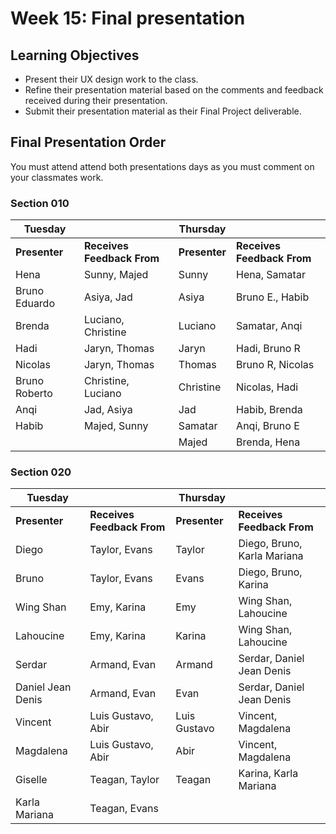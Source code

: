 # Week 15: Final presentation

## Learning Objectives

- Present their UX design work to the class.
- Refine their presentation material based on the comments and feedback received during their presentation.
- Submit their presentation material as their Final Project deliverable.

## Final Presentation Order

You must attend attend both presentations days as you must comment on your classmates work.

### Section 010

| Tuesday       |                            | Thursday      |                            |
| ------------- | -------------------------- | ------------- | -------------------------- |
| **Presenter** | **Receives Feedback From** | **Presenter** | **Receives Feedback From** |
| Hena          | Sunny, Majed               | Sunny         | Hena, Samatar              |
| Bruno Eduardo | Asiya, Jad                 | Asiya         | Bruno E., Habib            |
| Brenda        | Luciano, Christine         | Luciano       | Samatar, Anqi              |
| Hadi          | Jaryn, Thomas              | Jaryn         | Hadi, Bruno R              |
| Nicolas       | Jaryn, Thomas              | Thomas        | Bruno R, Nicolas           |
| Bruno Roberto | Christine, Luciano         | Christine     | Nicolas, Hadi              |
| Anqi          | Jad, Asiya                 | Jad           | Habib, Brenda              |
| Habib         | Majed, Sunny               | Samatar       | Anqi, Bruno E              |
|               |                            | Majed         | Brenda, Hena               |

### Section 020

| Tuesday           |                            | Thursday      |                             |
| ----------------- | -------------------------- | ------------- | --------------------------- |
| **Presenter**     | **Receives Feedback From** | **Presenter** | **Receives Feedback From**  |
| Diego             | Taylor, Evans              | Taylor        | Diego, Bruno, Karla Mariana |
| Bruno             | Taylor, Evans              | Evans         | Diego, Bruno, Karina        |
| Wing Shan         | Emy, Karina                | Emy           | Wing Shan, Lahoucine        |
| Lahoucine         | Emy, Karina                | Karina        | Wing Shan, Lahoucine        |
| Serdar            | Armand, Evan               | Armand        | Serdar, Daniel Jean Denis   |
| Daniel Jean Denis | Armand, Evan               | Evan          | Serdar, Daniel Jean Denis   |
| Vincent           | Luis Gustavo, Abir         | Luis Gustavo  | Vincent, Magdalena          |
| Magdalena         | Luis Gustavo, Abir         | Abir          | Vincent, Magdalena          |
| Giselle           | Teagan, Taylor             | Teagan        | Karina, Karla Mariana       |
| Karla Mariana     | Teagan, Evans              |               |                             |
